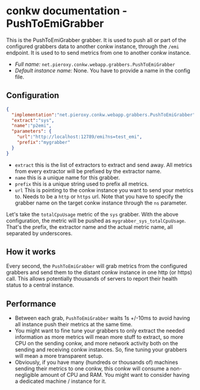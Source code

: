 # conkw documentation - PushToEmiGrabber

This is the PushToEmiGrabber grabber. It is used to push all or part of the configured grabbers data to another conkw instance, through the `/emi` endpoint. It is used to to send metrics from one to another conkw instance.

* *Full name:* `net.pieroxy.conkw.webapp.grabbers.PushToEmiGrabber`
* *Default instance name:* None. You have to provide a name in the config file.


## Configuration

```json
{
  "implementation":"net.pieroxy.conkw.webapp.grabbers.PushToEmiGrabber",
  "extract":"sys",
  "name":"p2emi",
  "parameters": {
    "url":"http://localhost:12789/emi?ns=test_emi",
    "prefix":"mygrabber"
  }
}
```

* `extract` this is the list of extractors to extract and send away. All metrics from every extractor will be prefixed by the extractor name.
* `name` this is a unique name for this grabber.
* `prefix` this is a unique string used to prefix all metrics.
* `url` This is pointing to the conkw instance you want to send your metrics to. Needs to be a `http` or `https` url. Note that you have to specify the grabber name on the target conkw instance through the `ns` parameter.

Let's take the `totalCpuUsage` metric of the `sys` grabber. With the above configuration, the metric will be pushed as `mygrabber_sys_totalCpuUsage`. That's the prefix, the extractor name and the actual metric name, all separated by underscores.


## How it works

Every second, the `PushToEmiGrabber` will grab metrics from the configured grabbers and send them to the distant conkw instance in one http (or https) call. This allows potentially thousands of servers to report their health status to a central instance.

## Performance

* Between each grab, `PushToEmiGrabber` waits 1s +/-10ms to avoid having all instance push their metrics at the same time.
* You might want to fine tune your grabbers to only extract the needed information as more metrics will mean more stuff to extract, so more CPU on the sending conkw, and more network activity both on the sending and receiving conkw instances. So, fine tuning your grabbers will mean a more transparent setup.
* Obviously, if you have many (hundreds or thousands of) machines sending their metrics to one conkw, this conkw will consume a non-negligible amount of CPU and RAM. You might want to consider having a dedicated machine / instance for it.